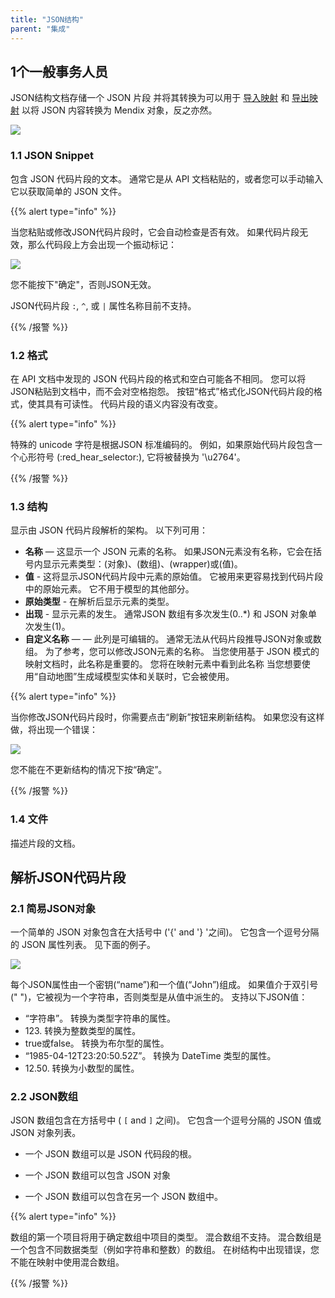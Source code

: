 ```yaml
---
title: "JSON结构"
parent: "集成"
---
```


## 1个一般事务人员

JSON结构文档存储一个 JSON 片段 并将其转换为可以用于 [导入映射](import-mappings) 和 [导出映射](export-mappings) 以将 JSON 内容转换为 Mendix 对象，反之亦然。

![](attachments/18450089/19398772.png)

### 1.1 JSON Snippet

包含 JSON 代码片段的文本。 通常它是从 API 文档粘贴的，或者您可以手动输入它以获取简单的 JSON 文件。

{{% alert type="info" %}}

当您粘贴或修改JSON代码片段时，它会自动检查是否有效。 如果代码片段无效，那么代码段上方会出现一个振动标记：

![](attachments/18450089/19398781.png)

您不能按下"确定"，否则JSON无效。

JSON代码片段 `:`, `^`, 或 `|` 属性名称目前不支持。

{{% /报警 %}}

### 1.2 格式

在 API 文档中发现的 JSON 代码片段的格式和空白可能各不相同。 您可以将JSON粘贴到文档中，而不会对空格抱怨。 按钮“格式”格式化JSON代码片段的格式，使其具有可读性。 代码片段的语义内容没有改变。

{{% alert type="info" %}}

特殊的 unicode 字符是根据JSON 标准编码的。 例如，如果原始代码片段包含一个心形符号 (:red_hear_selector:), 它将被替换为 '\u2764'。

{{% /报警 %}}

### 1.3 结构

显示由 JSON 代码片段解析的架构。 以下列可用：

* **名称** — 这显示一个 JSON 元素的名称。 如果JSON元素没有名称，它会在括号内显示元素类型：(对象)、(数组)、(wrapper)或(值)。
* **值** - 这将显示JSON代码片段中元素的原始值。 它被用来更容易找到代码片段中的原始元素。 它不用于模型的其他部分。
* **原始类型** - 在解析后显示元素的类型。
* **出现** - 显示元素的发生。 通常JSON 数组有多次发生(0..*) 和 JSON 对象单次发生(1)。
* **自定义名称** — — 此列是可编辑的。 通常无法从代码片段推导JSON对象或数组。 为了参考，您可以修改JSON元素的名称。 当您使用基于 JSON 模式的映射文档时，此名称是重要的。 您将在映射元素中看到此名称 当您想要使用“自动地图”生成域模型实体和关联时，它会被使用。

{{% alert type="info" %}}

当你修改JSON代码片段时，你需要点击“刷新”按钮来刷新结构。 如果您没有这样做，将出现一个错误：

![](attachments/18450089/19399140.png)

您不能在不更新结构的情况下按“确定”。

{{% /报警 %}}

### 1.4 文件

描述片段的文档。

## 解析JSON代码片段

### 2.1 简易JSON对象

一个简单的 JSON 对象包含在大括号中 ('{' and '} '之间)。 它包含一个逗号分隔的 JSON 属性列表。 见下面的例子。

![](attachments/18450089/19398772.png)

每个JSON属性由一个密钥(“name”)和一个值(“John”)组成。 如果值介于双引号 (" ")，它被视为一个字符串，否则类型是从值中派生的。 支持以下JSON值：

*   “字符串”。 转换为类型字符串的属性。
*   123\. 转换为整数类型的属性。
*   true或false。 转换为布尔型的属性。
*   “1985-04-12T23:20:50.52Z”。 转换为 DateTime 类型的属性。
*   12.50\. 转换为小数型的属性。

### 2.2 JSON数组

JSON 数组包含在方括号中 ( `[` and `]` 之间)。 它包含一个逗号分隔的 JSON 值或JSON 对象列表。

*   一个 JSON 数组可以是 JSON 代码段的根。

*   一个 JSON 数组可以包含 JSON 对象

*   一个 JSON 数组可以包含在另一个 JSON 数组中。

{{% alert type="info" %}}

数组的第一个项目将用于确定数组中项目的类型。 混合数组不支持。 混合数组是一个包含不同数据类型（例如字符串和整数）的数组。 在树结构中出现错误，您不能在映射中使用混合数组。

{{% /报警 %}}
